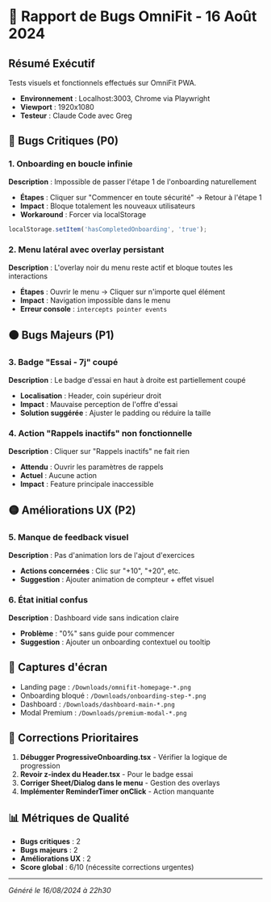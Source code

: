 # 🐛 Rapport de Bugs OmniFit - 16 Août 2024

## Résumé Exécutif
Tests visuels et fonctionnels effectués sur OmniFit PWA.
- **Environnement** : Localhost:3003, Chrome via Playwright
- **Viewport** : 1920x1080
- **Testeur** : Claude Code avec Greg

## 🔴 Bugs Critiques (P0)

### 1. Onboarding en boucle infinie
**Description** : Impossible de passer l'étape 1 de l'onboarding naturellement
- **Étapes** : Cliquer sur "Commencer en toute sécurité" → Retour à l'étape 1
- **Impact** : Bloque totalement les nouveaux utilisateurs
- **Workaround** : Forcer via localStorage
```javascript
localStorage.setItem('hasCompletedOnboarding', 'true');
```

### 2. Menu latéral avec overlay persistant
**Description** : L'overlay noir du menu reste actif et bloque toutes les interactions
- **Étapes** : Ouvrir le menu → Cliquer sur n'importe quel élément
- **Impact** : Navigation impossible dans le menu
- **Erreur console** : `intercepts pointer events`

## 🟠 Bugs Majeurs (P1)

### 3. Badge "Essai - 7j" coupé
**Description** : Le badge d'essai en haut à droite est partiellement coupé
- **Localisation** : Header, coin supérieur droit
- **Impact** : Mauvaise perception de l'offre d'essai
- **Solution suggérée** : Ajuster le padding ou réduire la taille

### 4. Action "Rappels inactifs" non fonctionnelle
**Description** : Cliquer sur "Rappels inactifs" ne fait rien
- **Attendu** : Ouvrir les paramètres de rappels
- **Actuel** : Aucune action
- **Impact** : Feature principale inaccessible

## 🟡 Améliorations UX (P2)

### 5. Manque de feedback visuel
**Description** : Pas d'animation lors de l'ajout d'exercices
- **Actions concernées** : Clic sur "+10", "+20", etc.
- **Suggestion** : Ajouter animation de compteur + effet visuel

### 6. État initial confus
**Description** : Dashboard vide sans indication claire
- **Problème** : "0%" sans guide pour commencer
- **Suggestion** : Ajouter un onboarding contextuel ou tooltip

## 📸 Captures d'écran
- Landing page : `/Downloads/omnifit-homepage-*.png`
- Onboarding bloqué : `/Downloads/onboarding-step-*.png`
- Dashboard : `/Downloads/dashboard-main-*.png`
- Modal Premium : `/Downloads/premium-modal-*.png`

## 🔧 Corrections Prioritaires
1. **Débugger ProgressiveOnboarding.tsx** - Vérifier la logique de progression
2. **Revoir z-index du Header.tsx** - Pour le badge essai
3. **Corriger Sheet/Dialog dans le menu** - Gestion des overlays
4. **Implémenter ReminderTimer onClick** - Action manquante

## 📊 Métriques de Qualité
- **Bugs critiques** : 2
- **Bugs majeurs** : 2
- **Améliorations UX** : 2
- **Score global** : 6/10 (nécessite corrections urgentes)

---
*Généré le 16/08/2024 à 22h30*